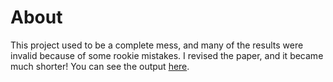 # About

This project used to be a complete mess, and many of the results were invalid because of some rookie mistakes. I revised the paper, and it became much shorter! You can see the output [here](https://htmlpreview.github.io/?https://github.com/Ckrenzer/Nursing-Homes-and-COVID/blob/main/Nursing-Homes-and-COVID.html).
